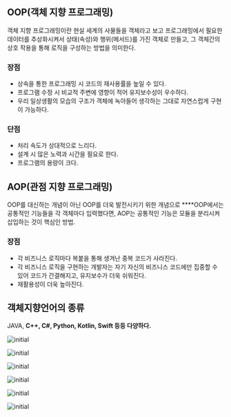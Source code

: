 ## OOP(객체 지향 프로그래밍)

객체 지향 프로그래밍이란 현실 세계의 사물들을 객체라고 보고 프로그래밍에서 필요한 데이터를 추상화시켜서 상태(속성)와 행위(메서드)를 가진 객체로 만들고, 그 객체간의 상호 작용을 통해 로직을 구성하는 방법을 의미한다.

### 장점

- 상속을 통한 프로그래밍 시 코드의 재사용률을 높일 수 있다.
- 프로그램 수정 시 비교적 주변에 영향이 적어 유지보수성이 우수하다.
- 우리 일상생활의 모습의 구조가 객체에 녹아들어 생각하는 그대로 자연스럽게 구현이 가능하다.

### 단점

- 처리 속도가 상대적으로 느리다.
- 설계 시 많은 노력과 시간을 필요로 한다.
- 프로그램의 용량이 크다.

## AOP(관점 지향 프로그래밍)

OOP를 대신하는 개념이 아닌 OOP를 더욱 발전시키기 위한 개념으로 ****OOP에서는 공통적인 기능들을 각 객체마다 입력했다면, AOP는 공통적인 기능은 모듈을 분리시켜 삽입하는 것이 핵심인 방법.

### 장점

- 각 비즈니스 로직마다 복붙을 통해 생겨난 중복 코드가 사라진다.
- 각 비즈니스 로직을 구현하는 개발자는 자기 자신의 비즈니스 코드에만 집중할 수 있어 코드가 간결해지고, 유지보수가 더욱 쉬워진다.
- 재활용성이 더욱 높아진다.

## 객체지향언어의 종류

JAVA, **C++, C#, Python, Kotlin, Swift 등등 다양하다.**

![initial](https://prod-files-secure.s3.us-west-2.amazonaws.com/6dfb0fbb-118e-4996-b6bd-b23fee426fa3/e52365a3-66a3-468b-a126-534f14e3ffe7/Untitled.png)

![initial](https://prod-files-secure.s3.us-west-2.amazonaws.com/6dfb0fbb-118e-4996-b6bd-b23fee426fa3/7441642d-5448-4019-999c-f987fc4661fc/Untitled.png)

![initial](https://prod-files-secure.s3.us-west-2.amazonaws.com/6dfb0fbb-118e-4996-b6bd-b23fee426fa3/db44ac4f-0465-4b54-b81c-668cea2e58d2/Untitled.png)

![initial](https://prod-files-secure.s3.us-west-2.amazonaws.com/6dfb0fbb-118e-4996-b6bd-b23fee426fa3/54cba954-39c5-430f-9f97-6a50cd85d24c/Untitled.png)

![initial](https://prod-files-secure.s3.us-west-2.amazonaws.com/6dfb0fbb-118e-4996-b6bd-b23fee426fa3/174f0b42-5bb0-4960-8a15-5e38cf0729aa/Untitled.png)

![initial](https://prod-files-secure.s3.us-west-2.amazonaws.com/6dfb0fbb-118e-4996-b6bd-b23fee426fa3/833bbbf9-44ad-43fd-9349-57069aca690a/Untitled.png)
